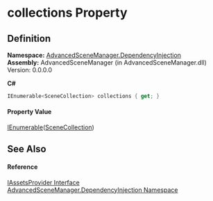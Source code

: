 # collections Property




## Definition
**Namespace:** <a href="N_AdvancedSceneManager_DependencyInjection">AdvancedSceneManager.DependencyInjection</a>  
**Assembly:** AdvancedSceneManager (in AdvancedSceneManager.dll) Version: 0.0.0.0

**C#**
``` C#
IEnumerable<SceneCollection> collections { get; }
```



#### Property Value
<a href="https://learn.microsoft.com/dotnet/api/system.collections.generic.ienumerable-1" target="_blank" rel="noopener noreferrer">IEnumerable</a>(<a href="T_AdvancedSceneManager_Models_SceneCollection">SceneCollection</a>)

## See Also


#### Reference
<a href="T_AdvancedSceneManager_DependencyInjection_IAssetsProvider">IAssetsProvider Interface</a>  
<a href="N_AdvancedSceneManager_DependencyInjection">AdvancedSceneManager.DependencyInjection Namespace</a>  
